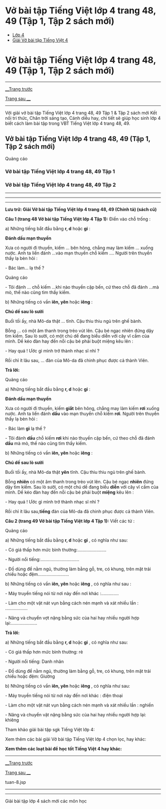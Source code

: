 # Vở bài tập Tiếng Việt lớp 4 trang 48, 49 (Tập 1, Tập 2 sách mới)

  * [Lớp 4](https://vietjack.com/series/lop-4.jsp)
  * [Giải Vở bài tập Tiếng Việt 4](https://vietjack.com/giai-vo-bai-tap-tieng-viet-4/index.jsp)



# Vở bài tập Tiếng Việt lớp 4 trang 48, 49 (Tập 1, Tập 2 sách mới)

* * *

[__Trang trước](https://vietjack.com/giai-vo-bai-tap-tieng-viet-4/tuan-8.jsp)

[Trang sau __](https://vietjack.com/giai-vo-bai-tap-tieng-viet-4/tuan-8.jsp)

* * *

Với giải vở bài tập Tiếng Việt lớp 4 trang 48, 49 Tập 1 & Tập 2 sách mới Kết nối tri thức, Chân trời sáng tạo, Cánh diều hay, chi tiết sẽ giúp học sinh lớp 4 biết cách làm bài tập trong VBT Tiếng Việt lớp 4 trang 48, 49.

## Vở bài tập Tiếng Việt lớp 4 trang 48, 49 (Tập 1, Tập 2 sách mới)

Quảng cáo

### **Vở bài tập Tiếng Việt lớp 4 trang 48, 49 Tập 1**

### **Vở bài tập Tiếng Việt lớp 4 trang 48, 49 Tập 2**

* * *

* * *

* * *

**Lưu trữ: Giải Vở bài tập Tiếng Việt lớp 4 trang 48, 49 (Chính tả) (sách cũ)**

**Câu 1 (trang 48 Vở bài tập Tiếng Việt lớp 4 Tập 1):** Điền vào chỗ trống :

a) Những tiếng bắt đầu bằng **r, d** hoặc **gi** :

**Đánh dấu mạn thuyền**

Xưa có người đi thuyền, kiếm ... bên hông, chẳng may làm kiếm ... xuống nước. Anh ta liền đánh ...vào mạn thuyền chỗ kiếm .... Người trên thuyền thấy lạ bèn hỏi :

\- Bác làm... lạ thế ?

Quảng cáo

\- Tôi đánh ... chỗ kiếm ...khi nào thuyền cập bến, cứ theo chỗ đã đánh ...mà mò, thế nào cũng tìm thấy kiếm.

b) Những tiếng có vần **iên, yên** hoặc **iêng** :

**Chú dế sau lò sưởi**

Buổi tối ấy, nhà Mô-da thật ... tĩnh. Cậu thiu thiu ngủ trên ghế bành.

Bỗng ... có một âm thanh trong trẻo vút lên. Cậu bé ngạc nhiên đứng dậy tìm kiếm. Sau lò sưởi, có một chú dế đang biểu diễn với cây vĩ cầm của mình. Dế kéo đàn hay đến nỗi cậu bé phải buột miệng kêu lên :

\- Hay quá ! Ước gì mình trở thành nhạc sĩ nhỉ ?

Rồi chỉ ít lâu sau, ... đàn của Mô-da đã chinh phục được cả thành Viên.

**Trả lời:**

Quảng cáo

a) Những tiếng bắt đầu bằng **r, d** hoặc **gi** :

**Đánh dấu mạn thuyền**

Xưa có người đi thuyền, kiếm **giắt** bên hông, chẳng may làm kiếm **rơi** xuống nước. Anh ta liền đánh **dấu** vào mạn thuyền chỗ kiếm **rơi**. Người trên thuyền thấy lạ bèn hỏi :

\- Bác làm **gì** lạ thế ?

\- Tôi đánh **dấu** chỗ kiếm **rơi** khi nào thuyền cập bến, cứ theo chỗ đã đánh **dấu** mà mò, thế nào cũng tìm thấy kiếm.

b) Những tiếng có vần **iên, yên** hoặc **iêng** :

**Chú dế sau lò sưởi**

Buổi tối ấy, nhà Mô-da thật **yên** tĩnh. Cậu thiu thiu ngủ trên ghế bành.

Bỗng **nhiên** có một âm thanh trong trẻo vút lên. Cậu bé ngạc **nhiên** đứng dậy tìm kiếm. Sau lò sưởi, có một chú dế đang biểu **diễn** với cây vĩ cầm của mình. Dế kéo đàn hay đến nỗi cậu bé phải buột **miệng** kêu lên :

\- Hay quá ! Ước gì mình trở thành nhạc sĩ nhỉ ?

Rồi chỉ ít lâu sau,**tiếng** đàn của Mô-da đã chinh phục được cả thành Viên.

**Câu 2 (trang 49 Vở bài tập Tiếng Việt lớp 4 Tập 1):** Viết các từ :

Quảng cáo

a) Những tiếng bắt đầu bằng **r, d** hoặc **gi** , có nghĩa như sau:

\- Có giá thấp hơn mức bình thường:....................... 

\- Người nổi tiếng:............................... 

\- Đồ dùng để nằm ngủ, thường làm bằng gỗ, tre, có khung, trên mặt trải chiếu hoặc đệm.........................

b) Những tiếng có vần **iên, yên** hoặc **iêng** , có nghĩa như sau :

\- Máy truyền tiếng nói từ nơi này đến nơi khác :..............

\- Làm cho một vật nát vụn bằng cách nén mạnh và xát nhiều lần : ..................

\- Nâng và chuyển vợt nặng bằng sức của hai hay nhiều người hợp lại:..................... 

**Trả lời:**

a) Những tiếng bắt đầu bằng **r, d** hoặc **gi** , có nghĩa như sau:

\- Có giá thấp hơn mức bình thường: rẻ

\- Người nổi tiếng: Danh nhân

\- Đồ dùng để nằm ngủ, thường làm bằng gỗ, tre, có khung, trên mặt trải chiếu hoặc đệm: Giường

b) Những tiếng có vần **iên, yên** hoặc **iêng** , có nghĩa như sau:

\- Máy truyền tiếng nói từ nơi này đến nơi khác : điện thoại

\- Làm cho một vật nát vụn bằng cách nén mạnh và xát nhiều lần : nghiền

\- Nâng và chuyển vật nặng bằng sức của hai hay nhiều người hợp lại: khiêng

Tham khảo giải bài tập sgk Tiếng Việt lớp 4:

Xem thêm các bài giải Vở bài tập Tiếng Việt lớp 4 chọn lọc, hay khác:

**Xem thêm các loạt bài để học tốt Tiếng Việt 4 hay khác:**

* * *

[__Trang trước](https://vietjack.com/giai-vo-bai-tap-tieng-viet-4/tuan-8.jsp)

[Trang sau __](https://vietjack.com/giai-vo-bai-tap-tieng-viet-4/tuan-8.jsp)

tuan-8.jsp

* * *

* * *

Giải bài tập lớp 4 sách mới các môn học
